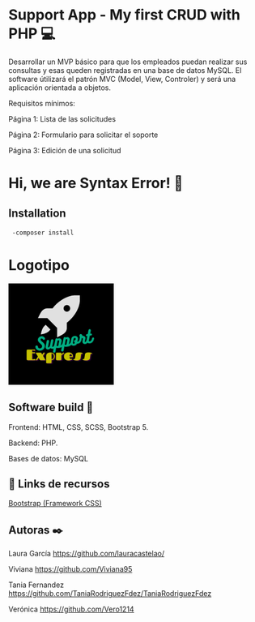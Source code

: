 # Support App - My first CRUD with PHP 💻

Desarrollar un MVP básico para que los empleados puedan realizar sus consultas y esas queden registradas en una base de datos MySQL. El software útilizará el patrón MVC (Model, View, Controler) y será una aplicación orientada a objetos.

Requisitos mínimos:

Página 1: Lista de las solicitudes

Página 2: Formulario para solicitar el soporte

Página 3: Edición de una solicitud

# Hi, we are Syntax Error! 👋

## Installation

```bash
 -composer install
```

# Logotipo

![Logo](https://github.com/lauracastelao/image/blob/main/assets/p%201.png?raw=true)

## Software build 📌

Frontend: HTML, CSS, SCSS, Bootstrap 5.

Backend: PHP.

Bases de datos: MySQL




## 🔗 Links de recursos
[Bootstrap (Framework CSS)](https://getbootstrap.com/docs/5.0/getting-started/introduction/ "Bootstrap 5")




## Autoras ✒️

Laura García  https://github.com/lauracastelao/

Viviana https://github.com/Viviana95

Tania Fernandez https://github.com/TaniaRodriguezFdez/TaniaRodriguezFdez

Verónica https://github.com/Vero1214

```
